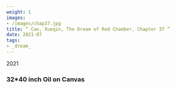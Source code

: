 ```yaml
---
weight: 1
images:
- /images/chap37.jpg
title: “ Cao, Xueqin, The Dream of Red Chamber, Chapter 37 ”
date: 2021-07
tags:
- _dream_
---
```

2021
### 32*40 inch Oil on Canvas

